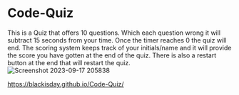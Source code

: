 # Code-Quiz
This is a Quiz that offers 10 questions. Which each question wrong it will subtract 15 seconds from your time.  Once the timer reaches 0 the quiz will end. The scoring system keeps track of your initials/name and it will provide the score you have gotten at the end of the quiz.
There is also a restart button at the end that will restart the quiz.
![Screenshot 2023-09-17 205838](https://github.com/BlackisDay/Code-Quiz/assets/141363547/aa2013d1-5ff8-4a10-a3c1-de50143e939c)

https://blackisday.github.io/Code-Quiz/
